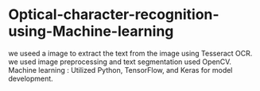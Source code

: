 # Optical-character-recognition-using-Machine-learning
we useed a image to extract the text from the image using Tesseract OCR.
we used image preprocessing and text segmentation used OpenCV.
Machine learning : Utilized Python, TensorFlow, and Keras for model development.
